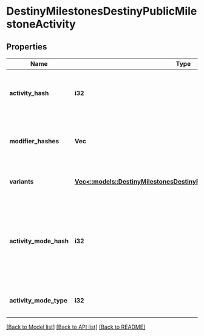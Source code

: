 # DestinyMilestonesDestinyPublicMilestoneActivity

## Properties
Name | Type | Description | Notes
------------ | ------------- | ------------- | -------------
**activity_hash** | **i32** | The hash identifier of the activity that&#39;s been chosen to be considered the canonical \&quot;conceptual\&quot; activity definition. This may have many variants, defined herein. | [optional] [default to null]
**modifier_hashes** | **Vec<i32>** | The activity may have 0-to-many modifiers: if it does, this will contain the hashes to the DestinyActivityModifierDefinition that defines the modifier being applied. | [optional] [default to null]
**variants** | [**Vec<::models::DestinyMilestonesDestinyPublicMilestoneActivityVariant>**](Destiny.Milestones.DestinyPublicMilestoneActivityVariant.md) | Every relevant variation of this conceptual activity, including the conceptual activity itself, have variants defined here. | [optional] [default to null]
**activity_mode_hash** | **i32** | The hash identifier of the most specific Activity Mode under which this activity is played. This is useful for situations where the activity in question is - for instance - a PVP map, but it&#39;s not clear what mode the PVP map is being played under. If it&#39;s a playlist, this will be less specific: but hopefully useful in some way. | [optional] [default to null]
**activity_mode_type** | **i32** | The enumeration equivalent of the most specific Activity Mode under which this activity is played. | [optional] [default to null]

[[Back to Model list]](../README.md#documentation-for-models) [[Back to API list]](../README.md#documentation-for-api-endpoints) [[Back to README]](../README.md)


